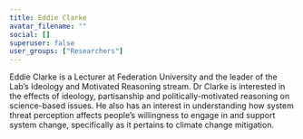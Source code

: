 ```yaml
---
title: Eddie Clarke
avatar_filename: ""
social: []
superuser: false
user_groups: ["Researchers"]
---
```

Eddie Clarke is a Lecturer at Federation University and the leader of the Lab’s Ideology and Motivated Reasoning stream. Dr Clarke is interested in the effects of ideology, partisanship and politically-motivated reasoning on science-based issues. He also has an interest in understanding how system threat perception affects people’s willingness to engage in and support system change, specifically as it pertains to climate change mitigation.
